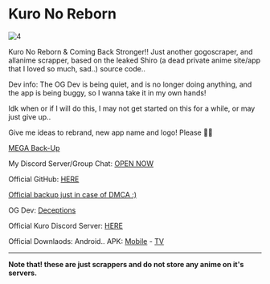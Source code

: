 # Kuro No Reborn

![4](https://github.com/MarshMeadow/kuro-no-reborn/assets/88599122/ab8e110d-0194-4c4d-af8e-6a7720633b67)

Kuro No Reborn & Coming Back Stronger!! Just another gogoscraper, and allanime scrapper, based on the leaked Shiro (a dead private anime site/app that I loved so much, sad..) source code..

Dev info: The OG Dev is being quiet, and is no longer doing anything, and the app is being buggy, so I wanna take it in my own hands! 

Idk when or if I will do this, I may not get started on this for a while, or may just give up..

Give me ideas to rebrand, new app name and logo! Please 🙏🥺

[MEGA Back-Up](https://mega.nz/folder/tD9ilL5Q#gjDd7fhsSWkPdicStaQYqg)

My Discord Server/Group Chat: [OPEN NOW](https://discord.com/invite/E4Ezmgg7Ka)

Official GitHub: [HERE](https://github.com/deceptions/no)

[Official backup just in case of DMCA :)](https://gitee.com/deceptionss/no)

OG Dev: [Deceptions](https://github.com/deceptions)

Official Kuro Discord Server: [HERE](https://discord.gg/YgeFkTMmxh)

Official Downlaods: Android.. APK: [Mobile](https://github.com/deceptions/no/releases/download/2.2.3/2.2.3.apk) - [TV](https://github.com/deceptions/no/releases/download/2.2.3/2.2.3-TV.apk)

----

**Note that! these are just scrappers and do not store any anime on it's servers.**
